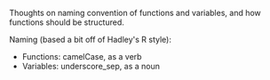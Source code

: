 

Thoughts on naming convention of functions and variables, and how
functions should be structured.

Naming (based a bit off of Hadley's R style):

* Functions: camelCase, as a verb
* Variables: underscore_sep, as a noun
